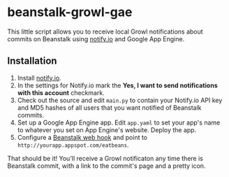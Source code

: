# beanstalk-growl-gae
This little script allows you to receive local Growl notifications
about commits on Beanstalk using [notify.io](http://notify.io) and Google App Engine.

## Installation
1. Install [notify.io](http://notify.io).
1. In the settings for Notify.io mark the **Yes, I want to send notifications with this account** checkmark.
1. Check out the source and edit `main.py` to contain your Notify.io 
API key and MD5 hashes of all users that you want notified of Beanstalk commits. 
1. Set up a Google App Engine app. Edit `app.yaml` to set your app's name to whatever you set on App Engine's website. Deploy the app.
1. Configure a [Beanstalk web hook](http://support.beanstalkapp.com/customer/portal/articles/68110-trigger-a-url-on-commit-with-web-hooks) and point to `http://yourapp.appspot.com/eatbeans`.

That should be it! You'll receive a Growl notificaton any time there is Beanstalk commit, with a link to the commit's page and a pretty icon.
